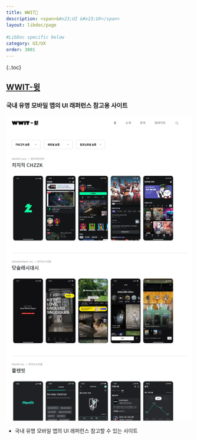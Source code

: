 ```yaml
---
title: WWIT🔗
description: <span>&#x23;UI &#x23;UX</span>
layout: libdoc/page

#LibDoc specific below
category: UI/UX
order: 3001
---
```

{:.toc}

## [WWIT-윗](https://wwit.design/)
### 국내 유명 모바일 앱의 UI 래퍼런스 참고용 사이트

![](/assets/docs/3000_Uiux/3001/1.webp)


* 국내 유명 모바일 앱의 UI 래퍼런스 참고할 수 있는 사이트